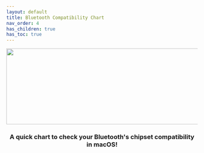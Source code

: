 ```yaml
---
layout: default
title: Bluetooth Compatibility Chart
nav_order: 4
has_children: true
has_toc: true
---
```


<p align="center">
  <img width="650" height="200" src="../../../assets/HeaderBTCompat.png">
</p>

<h3 align="center">A quick chart to check your Bluetooth's chipset compatibility in macOS!</h3>

